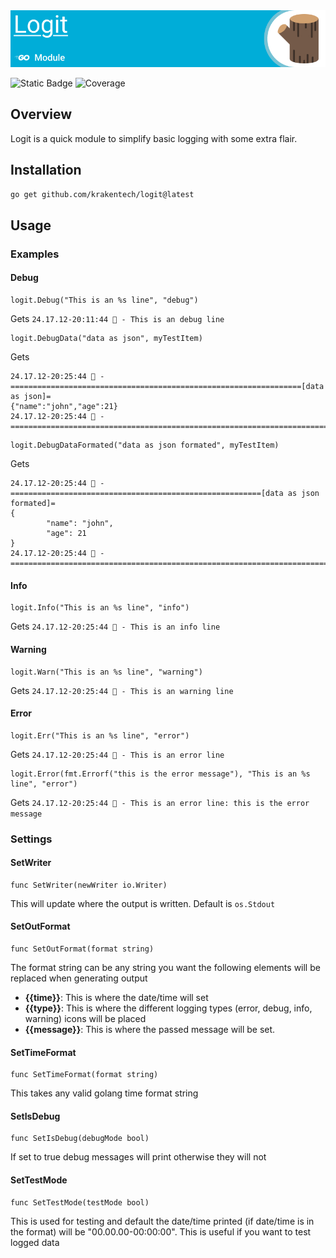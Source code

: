 <picture>
    <source media="(prefers-color-scheme: dark)" srcset="./res/readme-topper-dark.jpg" />
    <source media="(prefers-color-scheme: light)" srcset="./res/readme-topper-light.jpg" />
    <img src="./res/readme-topper-light.jpg" />
</picture>

![Static Badge](https://img.shields.io/badge/Release-v0.0.0-green)
![Coverage](https://img.shields.io/badge/Coverage-0.0%25-yellow)

## Overview

Logit is a quick module to simplify basic logging with some extra flair.

## Installation

```bash
go get github.com/krakentech/logit@latest
```

## Usage

### Examples

#### Debug

```golang
logit.Debug("This is an %s line", "debug")
```

Gets
```24.17.12-20:11:44 🐛 - This is an debug line```

```golang
logit.DebugData("data as json", myTestItem)
```

Gets
```
24.17.12-20:25:44 🧶 - =================================================================[data as json]=
{"name":"john","age":21}
24.17.12-20:25:44 🧶 - ================================================================================
```

```golang
logit.DebugDataFormated("data as json formated", myTestItem)
```

Gets
```
24.17.12-20:25:44 🧶 - ========================================================[data as json formated]=
{
        "name": "john",
        "age": 21
}
24.17.12-20:25:44 🧶 - ================================================================================

```


#### Info

```golang
logit.Info("This is an %s line", "info")
```

Gets
```24.17.12-20:25:44 🧠 - This is an info line```


#### Warning

```golang
logit.Warn("This is an %s line", "warning")
```

Gets
```24.17.12-20:25:44 🚧 - This is an warning line```

#### Error

```golang
logit.Err("This is an %s line", "error")
```

Gets
```24.17.12-20:25:44 🛑 - This is an error line```

```golang
logit.Error(fmt.Errorf("this is the error message"), "This is an %s line", "error")
```

Gets
```24.17.12-20:25:44 🛑 - This is an error line: this is the error message```


### Settings

#### SetWriter

```golang
func SetWriter(newWriter io.Writer)
```

This will update where the output is written. Default is ```os.Stdout```

#### SetOutFormat
    
```golang
func SetOutFormat(format string) 
```

The format string can be any string you want the following elements will be replaced when generating output

* **{{time}}**: This is where the date/time will set
* **{{type}}**: This is where the different logging types (error, debug, info, warning) icons will be placed
* **{{message}}**: This is where the passed message will be set.

#### SetTimeFormat

```golang
func SetTimeFormat(format string)
```

This takes any valid golang time format string

#### SetIsDebug

```golang
func SetIsDebug(debugMode bool) 
```

If set to true debug messages will print otherwise they will not

#### SetTestMode

```golang
func SetTestMode(testMode bool)
```

This is used for testing and default the date/time printed (if date/time is in the format) will be "00.00.00-00:00:00". This is useful if you want to test logged data

